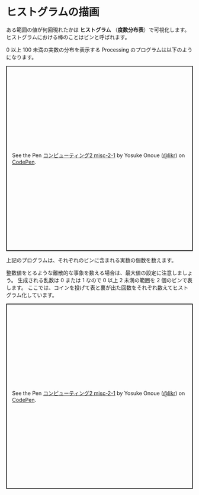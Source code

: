 # ヒストグラムの描画

ある範囲の値が何回現れたかは **ヒストグラム** （**度数分布表**）で可視化します。
ヒストグラムにおける棒のことはビンと呼ばれます。

0 以上 100 未満の実数の分布を表示する Processing のプログラムは以下のようになります。

<p class="codepen" data-height="500" data-theme-id="light" data-default-tab="js,result" data-user="likr" data-slug-hash="GRWOBrM" data-preview="true" style="height: 500px; box-sizing: border-box; display: flex; align-items: center; justify-content: center; border: 2px solid; margin: 1em 0; padding: 1em;" data-pen-title="コンピューティング2 misc-2-1">
  <span>See the Pen <a href="https://codepen.io/likr/pen/GRWOBrM">
  コンピューティング2 misc-2-1</a> by Yosuke Onoue (<a href="https://codepen.io/likr">@likr</a>)
  on <a href="https://codepen.io">CodePen</a>.</span>
</p>
<script async src="https://cpwebassets.codepen.io/assets/embed/ei.js"></script>

上記のプログラムは、それぞれのビンに含まれる実数の個数を数えます。

整数値をとるような離散的な事象を数える場合は、最大値の設定に注意しましょう。
生成される乱数は 0 または 1 なので 0 以上 2 未満の範囲を 2 個のビンで表します。
ここでは、コインを投げて表と裏が出た回数をそれぞれ数えてヒストグラム化しています。

<p class="codepen" data-height="500" data-theme-id="light" data-default-tab="js,result" data-user="likr" data-slug-hash="KKWyBWb" data-preview="true" style="height: 500px; box-sizing: border-box; display: flex; align-items: center; justify-content: center; border: 2px solid; margin: 1em 0; padding: 1em;" data-pen-title="コンピューティング2 misc-2-1">
  <span>See the Pen <a href="https://codepen.io/likr/pen/KKWyBWb">
  コンピューティング2 misc-2-1</a> by Yosuke Onoue (<a href="https://codepen.io/likr">@likr</a>)
  on <a href="https://codepen.io">CodePen</a>.</span>
</p>
<script async src="https://cpwebassets.codepen.io/assets/embed/ei.js"></script>
